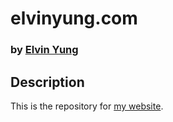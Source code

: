 # elvinyung.com
### by [Elvin Yung](https://github.com/elvinyung)

## Description
This is the repository for [my website](http://elvinyung.com).
